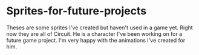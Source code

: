 # Sprites-for-future-projects
Theses are some sprites I've created but haven't used in a game yet. Right now they are all of Circuit. He is a character I've been working on for a future game project. I'm very happy with the animations I've created for him.
